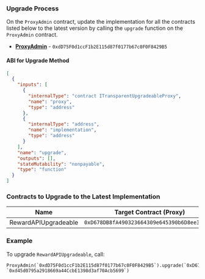 ### Upgrade Process
On the `ProxyAdmin` contract, update the implementation for all the contracts listed below to the latest version by calling the `upgrade` function on the `ProxyAdmin` contract.

- **[ProxyAdmin](https://blastscan.io/address/0xdD75F0d1ccF1b2E115d87f0177b67c0F0F8429B5)** - `0xdD75F0d1ccF1b2E115d87f0177b67c0F0F8429B5`

#### ABI for Upgrade Method
```json
[
  {
    "inputs": [
      {
        "internalType": "contract ITransparentUpgradeableProxy",
        "name": "proxy",
        "type": "address"
      },
      {
        "internalType": "address",
        "name": "implementation",
        "type": "address"
      }
    ],
    "name": "upgrade",
    "outputs": [],
    "stateMutability": "nonpayable",
    "type": "function"
  }
]
```

### Contracts to Upgrade to the Latest Implementation

| Name                        | Target Contract (Proxy)                    | New Implementation                      |
|-----------------------------|--------------------------------------------|-----------------------------------------|
| RewardAPIUpgradeable      | `0xD678DB8fA490323664309e645390b6D8ee327FfE` | `0xd45d0795a2918669a44CcbE1398d3af70Acb5699` |

### Example
To upgrade `RewardAPIUpgradeable`, call:
```solidity
ProxyAdmin(`0xdD75F0d1ccF1b2E115d87f0177b67c0F0F8429B5`).upgrade(`0xD678DB8fA490323664309e645390b6D8ee327FfE`, `0xd45d0795a2918669a44CcbE1398d3af70Acb5699`)
```
